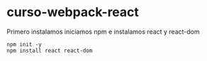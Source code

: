 # curso-webpack-react

Primero instalamos iniciamos npm e instalamos react y react-dom
```
npm init -y
npm install react react-dom
```